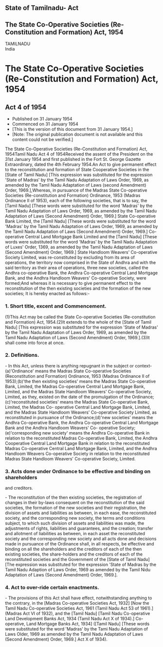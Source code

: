 ## State of Tamilnadu- Act

## The State Co-Operative Societies (Re-Constitution and Formation) Act, 1954

TAMILNADU  
India

# The State Co-Operative Societies (Re-Constitution and Formation) Act, 1954

## Act 4 of 1954

  * Published on 31 January 1954 
  * Commenced on 31 January 1954 
  * [This is the version of this document from 31 January 1954.] 
  * [Note: The original publication document is not available and this content could not be verified.] 

The State Co-Operative Societies (Re-Constitution and Formation) Act,
1954Tamil Nadu Act 4 of 1954Received the assent of the President on the 31st
January 1954 and first published in the Fort St. George Gazette Extraordinary,
dated the 4th February 1954.An Act to give permanent effect to the
reconstitution and formation of State Cooperative Societies in the [State of
Tamil Nadu] [This expression was substituted for the expression 'State of
Madras' by the Tamil Nadu Adaptation of Laws Order, 1969, as amended by the
Tamil Nadu Adaptation of Laws (second Amendment) Order, 1969.],Whereas, in
pursuance of the Madras State Co-operative Societies (Re-constitution and
Formation) Ordinance, 1953 (Madras Ordinance II of 1953), each of the
following societies, that is to say, the [Tamil Nadu] [These words were
substituted for the word 'Madras' by the Tamil Nadu Adaptation of Laws Order,
1969, as amended by the Tamil Nadu Adaptation of Laws (Second Amendment)
Order, 1969.] State Co-operative Bank Limited, the [Tamil Nadu] [These words
were substituted for the word 'Madras' by the Tamil Nadu Adaptation of Laws
Order, 1969, as amended by the Tamil Nadu Adaptation of Laws (Second
Amendment) Order, 1969.] Co-operative Central Land Mortgage Bank Limited and
the [Tamil Nadu] [These words were substituted for the word 'Madras' by the
Tamil Nadu Adaptation of Luxes' Order, 1369, as amended by the Tamil Nadu
Adaptation of Laws (Second Amendment) Order, 1969.] State Handloom Weavers'
Co-operative Society Limited, was re-constituted by excluding from its area of
operations, the territory now comprised in the State of Andhra and with the
said territory as their area of operations, three new societies, called the
Andhra co-operative Bank, the Andhra Co-operative Central Land Mortgage Bank,
and the Andhra Handloom Weavers' Co-operative Society, were formed;And whereas
it is necessary to give permanent effect to the reconstitution of the then
existing societies and the formation of the new societies; It is hereby
enacted as follows:-

### 1. Short title, excent and Commencement.

(1)This Act may be called the State Co-operative Societies (Re-constitution
and Formation) Act, 1954.(2)It extends to the whole of the [State of Tamil
Nadu] [This expression was substituted for the expression 'State of Madras' by
the Tamil Nadu Adaptation of Laws Order, 1969, as amended by the Tamil Nadu
Adaptation of Laws (Second Amendment) Order, 1969.].(3)It shall come into
force at once.

### 2. Definitions.

\- In this Act, unless there is anything repugnant in the subject or
context-(a)'Ordinance' means the Madras State Co-operative Societies
(Reconstitution and Formation) Ordinance, 1953 (Madras Ordinance II of
1953);(b)'the then existing societies' means the Madras State Co-operative
Bank, Limited, the Madras Co-operative Central Land Mortgage Bank, Limited,
and the Madras State Handloom Weavers' Co-operative Society, Limited, as they,
existed on the date of the promulgation of the Ordinance;(c)'reconstituted
societies' means the Madras State Co-operative Bank, Limited, the Madras Co-
operative Central Land Mortgage Bank, Limited, and the Madras State Handloom
Weavers' Co-operative Society Limited, as reconstituted in pursuance of the
Ordinance;(d)'new societies' means the Andhra Co-operative Bank, the Andhra
Co-operative Central Land Mortgage Bank and the Andhra Handloom Weavers' Co-
operative Society;(e)'corresponding new society' means the Andhra Co-operative
Bank in relation to the reconstituted Madras Co-operative Bank, Limited, the
Andhra Cooperative Central Land Mortgage Bank in relation to the reconstituted
Madras Co-operative Central Land Mortgage Bank, Limited, and the Andhra
Handloom Weavers Co-operative Society in relation to the reconstituted Madras
State Handloom Weavers' Co-operative Society, Limited.

### 3. Acts done under Ordinance to be effective and binding on shareholders
and creditors.

\- The reconstitution of the then existing societies, the registration of
changes in their by-laws consequent on the reconstitution of the said
societies, the formation of the new societies and their registration, the
division of assets and liabilities as between, in each ease, the reconstituted
society, and the corresponding new society, the terms and conditions subject,
to which such division of assets and liabilities was made, the adjustments of
rights, liabilities and guarantees, and the creation; transfer and allotment
of liabilities as between, in each asset the reconstituted society and the
corresponding new society and all acts done and decisions made in pursuance of
the Ordinance shall, in all respects, be effective and binding on all the
shareholders and the creditors of each of the then existing societies, the
share-holders and the creditors of each of the reconstituted societies and the
Government of the [State of Tamil Nadu] [The expression was substituted for
the expression 'State of Madras by the Tamil Nadu Adaption of Laws Order, 1969
as amended by the Tamil Nidu Adaptation of Laws (Second Amendment) Order,
1969.].

### 4. Act to over-ride certain enactments.

\- The provisions of this Act shall have effect, notwithstanding anything to
the contrary, in the [Madras Co-operative Societies Act, 1932] [Now the Tamil
Nadu Co-operative Societies Act, 1961 (Tamil Nadu Act 53 of 1961).] (Madras
Act VI of 1932), and the [Tamil Nadu] [Tamil Nadu Co-operative Land
Development Banks Act, 1934 (Tamil Nadu Act X of 1934).] Co-operative, Land
Mortgage Banks Act, 1934] ([Tamil Nadu] [These words were substituted for the
word 'Madras' by the Tami Nadu Adaptation of Laws Older, 1969 as amended by
the Tamil Nadu Adaptation of Laws (Second Amendment) Order, 1969.] Act X of
1934).

